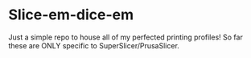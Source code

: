 # Slice-em-dice-em

Just a simple repo to house all of my perfected printing profiles!
So far these are ONLY specific to SuperSlicer/PrusaSlicer.
